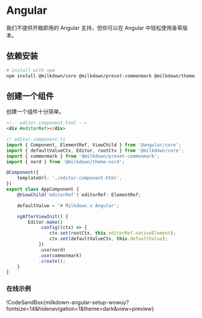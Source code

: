 # Angular

我们不提供开箱即用的 Angular 支持，但你可以在 Angular 中轻松使用香草版本。

## 依赖安装

```bash
# install with npm
npm install @milkdown/core @milkdown/preset-commonmark @milkdown/theme-nord
```

## 创建一个组件

创建一个组件十分简单。

```html
<!-- editor.component.html -->
<div #editorRef></div>
```

```typescript
// editor.component.ts
import { Component, ElementRef, ViewChild } from '@angular/core';
import { defaultValueCtx, Editor, rootCtx } from '@milkdown/core';
import { commonmark } from '@milkdown/preset-commonmark';
import { nord } from '@milkdown/theme-nord';

@Component({
    templateUrl: './editor.component.html',
})
export class AppComponent {
    @ViewChild('editorRef') editorRef: ElementRef;

    defaultValue = '# Milkdown x Angular';

    ngAfterViewInit() {
        Editor.make()
            .config((ctx) => {
                ctx.set(rootCtx, this.editorRef.nativeElement);
                ctx.set(defaultValueCtx, this.defaultValue);
            })
            .use(nord)
            .use(commonmark)
            .create();
    }
}
```

### 在线示例

!CodeSandBox{milkdown-angular-setup-wowuy?fontsize=14&hidenavigation=1&theme=dark&view=preview}
